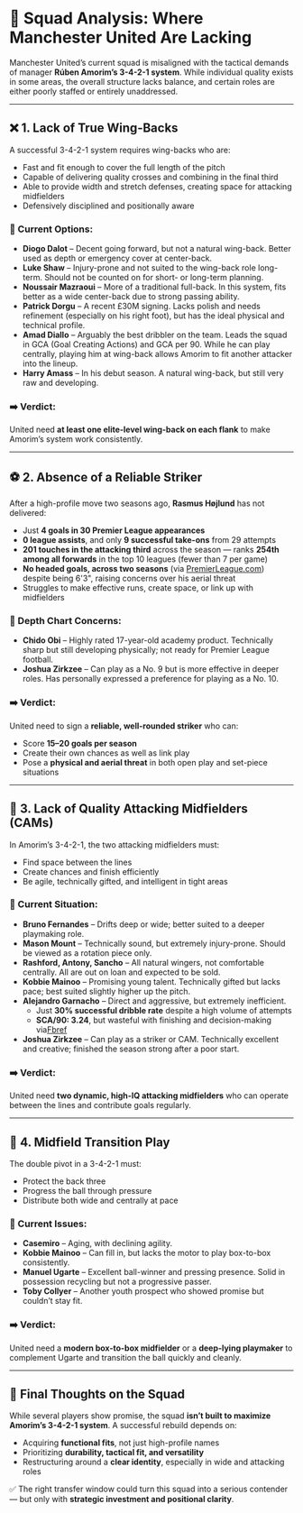 # 🧩 Squad Analysis: Where Manchester United Are Lacking

Manchester United’s current squad is misaligned with the tactical demands of manager **Rúben Amorim’s 3-4-2-1 system**. While individual quality exists in some areas, the overall structure lacks balance, and certain roles are either poorly staffed or entirely unaddressed.

---

## ❌ 1. Lack of True Wing-Backs

A successful 3-4-2-1 system requires wing-backs who are:

- Fast and fit enough to cover the full length of the pitch  
- Capable of delivering quality crosses and combining in the final third  
- Able to provide width and stretch defenses, creating space for attacking midfielders  
- Defensively disciplined and positionally aware  

### 🔎 Current Options:

- **Diogo Dalot** – Decent going forward, but not a natural wing-back. Better used as depth or emergency cover at center-back.  
- **Luke Shaw** – Injury-prone and not suited to the wing-back role long-term. Should not be counted on for short- or long-term planning.  
- **Noussair Mazraoui** – More of a traditional full-back. In this system, fits better as a wide center-back due to strong passing ability.  
- **Patrick Dorgu** – A recent £30M signing. Lacks polish and needs refinement (especially on his right foot), but has the ideal physical and technical profile.  
- **Amad Diallo** – Arguably the best dribbler on the team. Leads the squad in GCA (Goal Creating Actions) and GCA per 90. While he can play centrally, playing him at wing-back allows Amorim to fit another attacker into the lineup.  
- **Harry Amass** – In his debut season. A natural wing-back, but still very raw and developing.  

### ➡️ Verdict:

United need **at least one elite-level wing-back on each flank** to make Amorim’s system work consistently.

---

## ⚽️ 2. Absence of a Reliable Striker

After a high-profile move two seasons ago, **Rasmus Højlund** has not delivered:

- Just **4 goals in 30 Premier League appearances**  
- **0 league assists**, and only **9 successful take-ons** from 29 attempts  
- **201 touches in the attacking third** across the season — ranks **254th among all forwards** in the top 10 leagues (fewer than 7 per game)  
- **No headed goals, across two seasons** (via [PremierLeague.com](https://www.premierleague.com/players)) despite being 6'3", raising concerns over his aerial threat  
- Struggles to make effective runs, create space, or link up with midfielders  

### 🔎 Depth Chart Concerns:

- **Chido Obi** – Highly rated 17-year-old academy product. Technically sharp but still developing physically; not ready for Premier League football.  
- **Joshua Zirkzee** – Can play as a No. 9 but is more effective in deeper roles. Has personally expressed a preference for playing as a No. 10.  

### ➡️ Verdict:

United need to sign a **reliable, well-rounded striker** who can:

- Score **15–20 goals per season**  
- Create their own chances as well as link play  
- Pose a **physical and aerial threat** in both open play and set-piece situations

---

## 🎯 3. Lack of Quality Attacking Midfielders (CAMs)

In Amorim’s 3-4-2-1, the two attacking midfielders must:

- Find space between the lines  
- Create chances and finish efficiently  
- Be agile, technically gifted, and intelligent in tight areas  

### 🔎 Current Situation:

- **Bruno Fernandes** – Drifts deep or wide; better suited to a deeper playmaking role.  
- **Mason Mount** – Technically sound, but extremely injury-prone. Should be viewed as a rotation piece only.  
- **Rashford, Antony, Sancho** – All natural wingers, not comfortable centrally. All are out on loan and expected to be sold.  
- **Kobbie Mainoo** – Promising young talent. Technically gifted but lacks pace; best suited slightly higher up the pitch.  
- **Alejandro Garnacho** – Direct and aggressive, but extremely inefficient.  
  - Just **30% successful dribble rate** despite a high volume of attempts  
  - **SCA/90: 3.24**, but wasteful with finishing and decision-making  via[Fbref](https://fbref.com/en/comps/9/possession/Premier-League-Stats)
- **Joshua Zirkzee** – Can play as a striker or CAM. Technically excellent and creative; finished the season strong after a poor start.  

### ➡️ Verdict:

United need **two dynamic, high-IQ attacking midfielders** who can operate between the lines and contribute goals regularly.

---

## 🔁 4. Midfield Transition Play

The double pivot in a 3-4-2-1 must:

- Protect the back three  
- Progress the ball through pressure  
- Distribute both wide and centrally at pace  

### 🔎 Current Issues:

- **Casemiro** – Aging, with declining agility.  
- **Kobbie Mainoo** – Can fill in, but lacks the motor to play box-to-box consistently.  
- **Manuel Ugarte** – Excellent ball-winner and pressing presence. Solid in possession recycling but not a progressive passer.  
- **Toby Collyer** – Another youth prospect who showed promise but couldn’t stay fit.  

### ➡️ Verdict:

United need a **modern box-to-box midfielder** or a **deep-lying playmaker** to complement Ugarte and transition the ball quickly and cleanly.

---

## 🧠 Final Thoughts on the Squad

While several players show promise, the squad **isn’t built to maximize Amorim’s 3-4-2-1 system**. A successful rebuild depends on:

- Acquiring **functional fits**, not just high-profile names  
- Prioritizing **durability, tactical fit, and versatility**  
- Restructuring around a **clear identity**, especially in wide and attacking roles  

✅ The right transfer window could turn this squad into a serious contender — but only with **strategic investment and positional clarity**.
